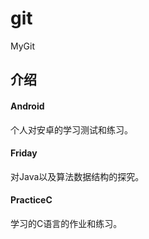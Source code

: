 ﻿# gitMyGit## 介绍#### Android个人对安卓的学习测试和练习。#### Friday对Java以及算法数据结构的探究。#### PracticeC学习的C语言的作业和练习。